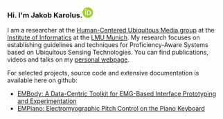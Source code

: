 ### Hi. I'm Jakob Karolus.[<img alt="orcid" width="24" src="/orcid.png" />](https://orcid.org/0000-0002-0698-7470)

<!--
**jkarolus/jkarolus** is a ✨ _special_ ✨ repository because its `README.md` (this file) appears on your GitHub profile.

Here are some ideas to get you started:

- 🔭 I’m currently working on ...
- 🌱 I’m currently learning ...
- 👯 I’m looking to collaborate on ...
- 🤔 I’m looking for help with ...
- 💬 Ask me about ...
- 📫 How to reach me: ...
- 😄 Pronouns: ...
- ⚡ Fun fact: ...
-->

I am a researcher at the [Human-Centered Ubiquitous Media group](http://www.en.um.informatik.uni-muenchen.de/index.html) at the [Institute of Informatics](https://www.ifi.lmu.de/front-page-en?set_language=en) at the [LMU Munich](https://www.lmu.de/en/index.html). My research focuses on establishing guidelines and techniques for Proficiency-Aware Systems based on Ubiquitous Sensing Technologies. You can find publications, videos and talks on my [personal webpage](https://jakob-karolus.de/).

For selected projects, source code and extensive documentation is available here on github:
- [EMBody: A Data-Centric Toolkit for EMG-Based Interface Prototyping and Experimentation](https://github.com/HCUM/embody)
- [EMPiano: Electromyographic Pitch Control on the Piano Keyboard](https://github.com/HCUM/empiano)
